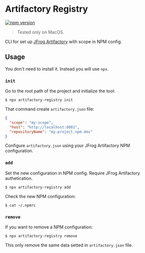 
# Artifactory Registry

[![npm version](https://img.shields.io/npm/v/artifactory-registry.svg?style=flat)](npm-url)

> Tested only on MacOS.

CLI for set up [JFrog Artifactory](artifactory-url) with scope in NPM config.

[npm-url]:https://www.npmjs.com/package/artifactory-registry
[artifactory-url]:https://jfrog.com/artifactory/


## Usage

You don't need to install it. Instead you will use `npx`.


### `init`

Go to the root path of the project and initialize the tool:

```shell
$ npx artifactory-registry init
```

That command create `artifactory.json` file:

```json
{
  "scope": "my-scope",
  "host": "http://localhost:8081",
  "repositoryName": "my-project.npm.dev"
}
```

Configure `artifactory.json` using your JFrog Artifactory NPM configuration.


### `add`

Set the new configuration in NPM config. Require JFrog Artifactory authetication.

```shell
$ npx artifactory-registry add
```

Check the new NPM configuration:

```shell
$ cat ~/.npmrc
```


### `remove`

If you want to remove a NPM configuration:

```shell
$ npx artifactory-registry remove
```

This only remove the same data setted in `artifactory.json` file.
